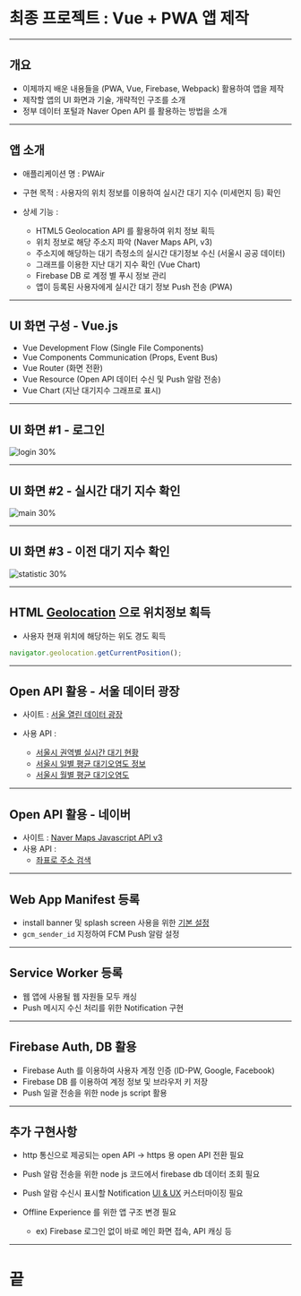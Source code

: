 <!-- $size: 16:9 -->
<!-- page_number: true -->
# 최종 프로젝트 : Vue + PWA 앱 제작

---
<!-- footer : Vue + PWA 앱 제작 - 프론트엔드 개발자를 위한 웹앱 프로젝트 CAMP -->
## 개요
- 이제까지 배운 내용들을 (PWA, Vue, Firebase, Webpack) 활용하여 앱을 제작
- 제작할 앱의 UI 화면과 기술, 개략적인 구조를 소개
- 정부 데이터 포털과 Naver Open API 를 활용하는 방법을 소개

---
## 앱 소개
- 애플리케이션 명 : PWAir
- 구현 목적 : 사용자의 위치 정보를 이용하여 실시간 대기 지수 (미세먼지 등) 확인
- 상세 기능 :

  - HTML5 Geolocation API 를 활용하여 위치 정보 획득
  - 위치 정보로 해당 주소지 파악 (Naver Maps API, v3)
  - 주소지에 해당하는 대기 측정소의 실시간 대기정보 수신 (서울시 공공 데이터)
  - 그래프를 이용한 지난 대기 지수 확인 (Vue Chart)
  - Firebase DB 로 계정 별 푸시 정보 관리
  - 앱이 등록된 사용자에게 실시간 대기 정보 Push 전송 (PWA)

---
## UI 화면 구성 - Vue.js
- Vue Development Flow (Single File Components)
- Vue Components Communication (Props, Event Bus)
- Vue Router (화면 전환)
- Vue Resource (Open API 데이터 수신 및 Push 알람 전송)
- Vue Chart (지난 대기지수 그래프로 표시)

---
## UI 화면 #1 - 로그인

![login 30%](/Users/gihyojoshuajang/Documents/Programming/TIL/education/fast_campus/6th_week/images/1_login.png)

---
## UI 화면 #2 - 실시간 대기 지수 확인

![main 30%](/Users/gihyojoshuajang/Documents/Programming/TIL/education/fast_campus/6th_week/images/2_main.png)

---
## UI 화면 #3 - 이전 대기 지수 확인

![statistic 30%](/Users/gihyojoshuajang/Documents/Programming/TIL/education/fast_campus/6th_week/images/3_history.png)

---
## HTML [Geolocation](https://developer.mozilla.org/en-US/docs/Web/API/Geolocation/Using_geolocation) 으로 위치정보 획득
- 사용자 현재 위치에 해당하는 위도 경도 획득

```js
navigator.geolocation.getCurrentPosition();
```

---
## Open API 활용 - 서울 데이터 광장
- 사이트 : [서울 열린 데이터 광장](http://data.seoul.go.kr/index.jsp)
- 사용 API :

  - [서울시 권역별 실시간 대기 현황](http://data.seoul.go.kr/openinf/sheetview.jsp?infId=OA-2219&tMenu=11)
  - [서울시 일별 평균 대기오염도 정보](http://data.seoul.go.kr/openinf/sheetview.jsp?infId=OA-2218&tMenu=11)
  - [서울시 월별 평균 대기오염도](http://data.seoul.go.kr/openinf/openapiview.jsp?infId=OA-2217)

---
## Open API 활용 - 네이버
- 사이트 : [Naver Maps Javascript API v3](https://navermaps.github.io/maps.js/)
- 사용 API :
  - [좌표로 주소 검색](https://navermaps.github.io/maps.js/docs/tutorial-3-geocoder-geocoding.example.html)

---
## Web App Manifest 등록
- install banner 및 splash screen 사용을 위한 [기본 설정](https://developers.google.com/web/fundamentals/engage-and-retain/web-app-manifest/?hl=ko)
- `gcm_sender_id` 지정하여 FCM Push 알람 설정

---
## Service Worker 등록
- 웹 앱에 사용될 웹 자원들 모두 캐싱
- Push 메시지 수신 처리를 위한 Notification 구현

---
## Firebase Auth, DB 활용
- Firebase Auth 를 이용하여 사용자 계정 인증 (ID-PW, Google, Facebook)
- Firebase DB 를 이용하여 계정 정보 및 브라우저 키 저장
- Push 일괄 전송을 위한 node js script 활용

---
## 추가 구현사항
- http 통신으로 제공되는 open API -> https 용 open API 전환 필요
- Push 알람 전송을 위한 node js 코드에서 firebase db 데이터 조회 필요
- Push 알람 수신시 표시할 Notification [UI & UX](https://developers.google.com/web/fundamentals/engage-and-retain/push-notifications/display-a-notification?hl=ko) 커스터마이징 필요
- Offline Experience 를 위한 앱 구조 변경 필요

  - ex) Firebase 로그인 없이 바로 메인 화면 접속, API 캐싱 등

---
<!-- footer : -->
# 끝

